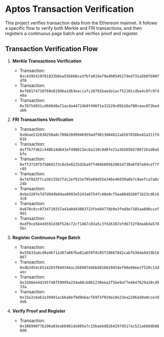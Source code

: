 # Aptos Transaction Verification

This project verifies transaction data from the Ethereum mainnet. It follows a specific flow to verify both Merkle and
FRI transactions, and then registers a continuous page batch and verifies proof and register.

## Transaction Verification Flow

1. **Merkle Transactions Verification**
    - Transaction: `0xc4395419f01833b0ea55b668ce3fbfa019a79ed9054527ded731a5b0fb98fdf0`
    - Transaction: `0xf60174710760e819d6a1db3eaccafc20791baeda1acf52101cdbe4c07c9fde0a`
    - Transaction: `0x76754931cd660d8a71acda44724b0f496f1e31529c05b10a780ceac8f2bedabb`

2. **FRI Transactions Verification**
    - Transaction: `0xbbae532038258a0c780620d9946959adf9013884812a8267838be42a311fd01b`
    - Transaction: `0xf7b7fd62c448b14d643ef498013ec6a110c9d0fe21a3b585b5786f261d0a5bfe`
    - Transaction: `0xff3729f5f506d1f3c8a5e8225d1ba9ff404b605628014730a6f87a84cef7fc05`
    - Transaction: `0xf4f0d3ffca3b135b7fdc2ef932e705e69d55e346e46039a6b7c8eefca7a8c24b`
    - Transaction: `0xbe3207e7d7d9d4b04aa9992e5243a8754fc48e0cf5ea6849260f1623cd6163c0`
    - Transaction: `0x678c6cc0734710337a43a0d43083723fedd477bb9e3fedde7185aa898ccef9d1`
    - Transaction: `0xdf9ce584d4591d38f526c72cf1467c83a5c3fd26387efd6732f8da4bda5705bc`

3. **Register Continuous Page Batch**
    - Transaction: `0x55833a4cd9a46f1a387a06fba81a659fdc05f19667842cabfb36da8419b16067`
    - Transaction: `0xdb3454c6514283f049344ac26690744bb581b029454ef98e08ee2f520c13daec`
    - Transaction: `0x3208ee4d195f48f59995e254a68cb861230eea2f5be9af7e4647629a10cd933a`
    - Transaction: `0x15e2c6ab1e39491acb6a0ef9d9ebacfb9f3f019a18e23ea2296a50a0cce3dde6`

4. **Verify Proof and Register**
    - Transaction: `0x386990f7b196a03eabb981de805e7c15baebd82642974517ac521a68ddb880d0`